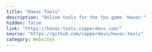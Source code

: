 ```yaml
---
title: "Havoc Tools"
description: "Online tools for the fps game 'Havoc'"
hidden: false
link: "https://havoc-tools.copperdevs.com/"
source: "https://github.com/copperdevs/havoc-tools"
category: Websites
---
```

